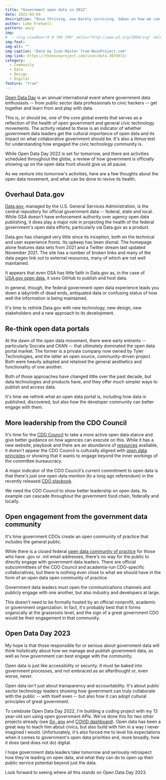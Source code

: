 ```yaml
---
title: "Government open data in 2022"
date: 2022-03-04
description: "Once thriving, now barely surviving. Ideas on how we can breathe more life into it."
author: Luke Fretwell
pattern: wavy
img: 
#  - <svg viewBox="0 0 700 700" xmlns="http://www.w3.org/2000/svg" xmlns:xlink="http://www.w3.org/1999/xlink"><path d="M406 280c0 34.02-27.578 61.602-61.602 61.602-34.02 0-61.598-27.582-61.598-61.602s27.578-61.602 61.598-61.602C378.421 218.398 406 245.98 406 280M529.2 246.4c-16.633 0-30.406 12.152-33.098 28h-56.5c-3.078 0-5.602 2.52-5.602 5.602 0 3.078 2.52 5.601 5.602 5.601h56.504c2.688 15.848 16.465 28 33.098 28 18.535 0 33.602-15.062 33.602-33.602-.004-18.535-15.07-33.602-33.605-33.602zm0 56c-12.375 0-22.398-10.023-22.398-22.398s10.023-22.398 22.398-22.398 22.398 10.023 22.398 22.398c.004 12.375-10.023 22.398-22.398 22.398zM126 280c0 18.535 15.062 33.602 33.602 33.602 16.633 0 30.406-12.152 33.098-28h56.5c3.078 0 5.602-2.52 5.602-5.602 0-3.078-2.52-5.601-5.602-5.601h-56.504c-2.688-15.848-16.465-28-33.098-28C141.063 246.399 126 261.465 126 280zm33.602-22.398C171.977 257.602 182 267.625 182 280s-10.023 22.398-22.398 22.398-22.398-10.023-22.398-22.398c-.004-12.375 10.02-22.398 22.398-22.398zM344.4 190.4c3.078 0 5.602-2.52 5.602-5.602v-56.5c15.848-2.687 28-16.465 28-33.098 0-18.535-15.062-33.602-33.602-33.602-18.535 0-33.602 15.062-33.602 33.602 0 16.633 12.152 30.406 28 33.098l.004 56.504c0 3.079 2.519 5.598 5.597 5.598zm-22.398-95.199c0-12.375 10.023-22.398 22.398-22.398s22.398 10.023 22.398 22.398-10.023 22.398-22.398 22.398c-12.375.004-22.398-10.023-22.398-22.398zM344.4 369.6c-3.078 0-5.602 2.52-5.602 5.602v56.504c-15.848 2.687-28 16.465-28 33.098 0 18.535 15.062 33.602 33.602 33.602 18.535 0 33.602-15.062 33.602-33.602 0-16.633-12.152-30.406-28-33.098v-56.508c0-3.078-2.52-5.598-5.601-5.598zm22.402 95.199c0 12.375-10.023 22.398-22.398 22.398s-22.398-10.023-22.398-22.398 10.023-22.398 22.398-22.398c12.375-.004 22.398 10.023 22.398 22.398zM155.96 149.35c8.734 8.734 20.215 13.105 31.695 13.105a44.647 44.647 0 0027.441-9.406l63.617 63.617c1.121 1.12 2.52 1.625 3.977 1.625 1.457 0 2.855-.559 3.976-1.625a5.576 5.576 0 000-7.895l-63.676-63.676c6.106-7.84 9.465-17.359 9.465-27.44 0-11.985-4.648-23.239-13.105-31.696s-19.711-13.105-31.695-13.105-23.238 4.649-31.695 13.105c-17.473 17.473-17.473 45.918 0 63.391zm7.95-55.441c6.327-6.328 14.784-9.856 23.741-9.856 8.961 0 17.414 3.473 23.742 9.856 6.328 6.328 9.856 14.785 9.856 23.742 0 8.96-3.473 17.414-9.856 23.742-13.105 13.105-34.44 13.105-47.543 0-13.043-13.098-13.043-34.379.059-47.484zM417.31 218.29c1.457 0 2.856-.559 3.977-1.625l63.617-63.617a44.617 44.617 0 0027.44 9.406c11.48 0 22.962-4.367 31.696-13.105 17.473-17.473 17.473-45.863 0-63.336-8.457-8.457-19.711-13.105-31.695-13.105s-23.238 4.649-31.695 13.105c-8.457 8.457-13.105 19.711-13.105 31.695 0 10.078 3.359 19.602 9.464 27.441l-63.676 63.562a5.576 5.576 0 000 7.895c1.122 1.12 2.52 1.683 3.977 1.683zm71.289-124.38c6.328-6.328 14.785-9.855 23.742-9.855 8.96 0 17.414 3.472 23.742 9.855 13.105 13.105 13.105 34.441 0 47.543-13.105 13.105-34.441 13.105-47.543 0-6.328-6.328-9.856-14.785-9.856-23.742s3.586-17.473 9.915-23.801zM286.66 343.34a5.576 5.576 0 00-7.894 0l-63.672 63.672c-17.586-13.664-43.008-12.434-59.137 3.695-17.473 17.473-17.473 45.863 0 63.336 8.457 8.457 19.71 13.105 31.695 13.105s23.238-4.648 31.695-13.105 13.105-19.71 13.105-31.695c0-10.078-3.36-19.602-9.465-27.44l63.617-63.618c2.238-2.18 2.238-5.765.054-7.949zm-75.266 122.75c-6.328 6.328-14.785 9.855-23.742 9.855-8.96 0-17.414-3.472-23.742-9.855-13.105-13.105-13.105-34.441 0-47.543 6.55-6.55 15.176-9.8 23.742-9.8 8.625 0 17.191 3.245 23.742 9.8 6.328 6.328 9.855 14.785 9.855 23.742a33.55 33.55 0 01-9.855 23.801zM477.01 414.9c-6.106 7.84-9.465 17.359-9.465 27.441 0 11.984 4.649 23.238 13.105 31.695 8.457 8.457 19.711 13.105 31.695 13.105s23.238-4.648 31.695-13.105c17.473-17.473 17.473-45.863 0-63.336-16.129-16.129-41.55-17.305-59.137-3.695l-63.613-63.672a5.576 5.576 0 00-7.894 0 5.576 5.576 0 000 7.894zm11.594 3.7c6.55-6.552 15.176-9.802 23.742-9.802 8.625 0 17.191 3.247 23.742 9.801 13.105 13.105 13.105 34.441 0 47.543-6.328 6.328-14.785 9.856-23.742 9.856-8.96 0-17.414-3.473-23.742-9.856-6.328-6.328-9.855-14.785-9.855-23.742a33.543 33.543 0 019.855-23.8z"/><use x="70" y="644" xlink:href="#prefix__u"/><use x="90.551" y="644" xlink:href="#prefix__c"/><use x="104.359" y="644" xlink:href="#prefix__a"/><use x="123.348" y="644" xlink:href="#prefix__e"/><use x="142.242" y="644" xlink:href="#prefix__b"/><use x="155.629" y="644" xlink:href="#prefix__a"/><use x="174.617" y="644" xlink:href="#prefix__k"/><use x="204.41" y="644" xlink:href="#prefix__j"/><use x="224.453" y="644" xlink:href="#prefix__i"/><use x="252.453" y="644" xlink:href="#prefix__h"/><use x="262.867" y="644" xlink:href="#prefix__g"/><use x="279.469" y="644" xlink:href="#prefix__d"/><use x="298.703" y="644" xlink:href="#prefix__f"/><use x="328.383" y="644" xlink:href="#prefix__t"/><use x="356.25" y="644" xlink:href="#prefix__e"/><use x="375.141" y="644" xlink:href="#prefix__s"/><use x="391.809" y="644" xlink:href="#prefix__b"/><use x="405.195" y="644" xlink:href="#prefix__a"/><use x="424.184" y="644" xlink:href="#prefix__c"/><use x="70" y="672" xlink:href="#prefix__r"/><use x="82.184" y="672" xlink:href="#prefix__c"/><use x="95.992" y="672" xlink:href="#prefix__d"/><use x="115.227" y="672" xlink:href="#prefix__q"/><use x="154.152" y="672" xlink:href="#prefix__b"/><use x="167.535" y="672" xlink:href="#prefix__p"/><use x="187.469" y="672" xlink:href="#prefix__a"/><use x="216.207" y="672" xlink:href="#prefix__o"/><use x="239.641" y="672" xlink:href="#prefix__d"/><use x="258.879" y="672" xlink:href="#prefix__n"/><use x="278.813" y="672" xlink:href="#prefix__f"/><use x="308.492" y="672" xlink:href="#prefix__m"/><use x="329.016" y="672" xlink:href="#prefix__c"/><use x="342.82" y="672" xlink:href="#prefix__d"/><use x="362.059" y="672" xlink:href="#prefix__l"/><use x="371.656" y="672" xlink:href="#prefix__a"/><use x="390.648" y="672" xlink:href="#prefix__g"/><use x="407.242" y="672" xlink:href="#prefix__b"/></svg>
img-feat: 
img-alt: ""
img-caption: "Data by Icon Master from NounProject.com"
img-link: https://thenounproject.com/icon/data-3074972/
category:
  - Community
  - Data
  - Design
  - Digital
feature: "true"
---
```


[Open Data Day](https://opendataday.org) is an annual international event where government data enthusiasts -- from public sector data professionals to civic hackers -- get together and learn from and play with data.

This is, or should be, one of the core global events that serves as a reflection of the health of open government and general civic technology movements. The activity related to these is an indicator of whether government data leaders get the cultural importance of open data and its impact on what collaborative government should be. It's also a litmus test for understanding how engaged the civic technology community is.

While Open Data Day 2022 is set for tomorrow, and there are activities scheduled throughout the globe, a review of how government is officially showing up on the open data front should give us all pause.

As we venture into tomorrow's activities, here are a few thoughts about the open data movement, and what can be done to revive its health.

## Overhaul Data.gov

[Data.gov](https://data.gov), managed by the U.S. General Services Administration, is the central repository for official government data -- federal, state and local. While GSA doesn't have enforcement authority over agency open data publishing, it does play a major role in projecting the health of the federal government's open data efforts, particularly via Data.gov as a product.

Data.gov has changed very little since its inception, both on the technical and user experience fronts. Its upkeep has been dismal. The homepage alone features data sets from 2021 and a Twitter stream last updated November 2021. The site has a number of broken links and many of the data pages link out to external resources, many of which are not well maintained.

It appears that even GSA has little faith in Data.gov as, in the case of [USA.gov open data](https://www.usa.gov/developer), it uses GitHub to publish and host data.

In general, though, the federal government open data experience leads you down a labyrinth of dead ends, antiquated data or confusing status of how well the information is being maintained.

It's time to rethink Data.gov with new technology, new design, new stakeholders and a new approach to its development.

## Re-think open data portals

At the dawn of the open data movement, there were early entrants -- particularly Socrata and CKAN -- that ultimately dominated the open data portal market. The former is a private company now owned by Tyler Technologies, and the latter an open source, community-driven project. Both were heavily adopted and retained the general aesthetics and functionality of one another.

Both of those approaches have changed little over the past decade, but data technologies and products have, and they offer much simpler ways to publish and access data.

It's time we rethink what an open data portal is, including how data is published, discovered, but also how the developer community can better engage with them.

## More leadership from the CDO Council

It's time for the [CDO Council](https://www.cdo.gov/) to take a more active open data stance and give better guidance on how agencies can execute on this. While it has a new website, playbook and there are an abundance of [resources](https://resources.data.gov/) available, it doesn't appear the CDO Council is culturally aligned with [open data principles](https://opengovdata.org/) or showing that it wants to engage beyond the inner workings of the committee bureaucracy.

A major indicator of the CDO Council's current commitment to open data is that there's just one open data mention (to a long ago referendum) in the recently released [CDO playbook](https://govfresh.com/thoughts/cdo-playbook-website).

We need the CDO Council to show better leadership on open data. Its example can cascade throughout the government food chain, federally and locally.

## Open engagement from the government data community

It's time government CDOs create an open community of practice that includes the general public.

While there is a closed federal [open data community of practice](https://digital.gov/communities/open-data/) for those who have .gov or .mil email addresses, there's no way for the public to directly engage with government data leaders. There are official subcommittees of the CDO Council and academia-run CDO-specific collaboratives, but there is nothing even close to what we should have in the form of an open data open community of practice.

Government data leaders must open the communications channels and publicly engage with one another, but also industry and developers at large.

This doesn't need to be formally hosted by an official nonprofit, academic or government organization. In fact, it's probably best that it forms organically at the grassroots level, and the sign of a great government CDO would be their engagement in that community.

## Open Data Day 2023

My hope is that those responsible for or serious about government data will think holistically about how we manage and publish government data, as well as how government can best engage with the community.

Open data is just like accessibility or security. It must be baked into government processes, and not embraced as an afterthought or, even worse, never.

Open data isn't just about transparency and accountability. It's about public sector technology leaders showing how government can truly collaborate with the public -- with itself even -- but also how it can adopt cultural principles of great government.

To celebrate Open Data Day 2022, I'm building a coding project with my 13 year-old son using open government APIs. We've done this for two other projects already (see [Go .gov](https://govfresh.com/labs/dotgov) and [COVID dashboard](https://govfresh.com/labs/covid-dashboard)). Open data has been a great way to teach him about civics, but also build with him in a way I never imagined I would. Unfortunately, it's also forced me to level his expectations when it comes to government's open data priorities and, more broadly, how it does (and does not do) digital. 

I hope government data leaders take tomorrow and seriously retrospect how they're leading on open data, and what they can do to open up their public service potential beyond just the data.

Look forward to seeing where all this stands on Open Data Day 2023.